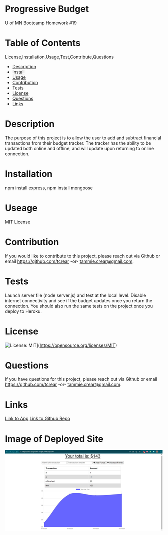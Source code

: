 # Progressive Budget
U of MN Bootcamp Homework #19

  # Table of Contents
  License,Installation,Usage,Test,Contribute,Questions
  - [Description](#description)
  - [Install](#installation)
  - [Usage](#usage)
  - [Contribution](#contribution)
  - [Tests](#tests)
  - [License](#license)
  - [Questions](#questions)
  - [Links](#links)

  # Description
  The purpose of this project is to allow the user to add and subtract financial transactions from their budget tracker. The tracker has the ability to be updated both online and offline, and will update upon returning to online connection.

  # Installation
  npm install express, 
  npm install mongoose

  # Useage
  MIT License

  # Contribution
  If you would like to contribute to this project, please reach out via Github or email  https://github.com/tcrear -or- tammie.crear@gmail.com.

  # Tests
  Launch server file (node server.js) and test at the local level. Disable internet connectivity and see if the budget updates once you return the connection. You should also run the same tests on the project once you deploy to Heroku.

  # License
  ![License: MIT](https://img.shields.io/badge/License-MIT-yellow.svg)](https://opensource.org/licenses/MIT)

  # Questions
   If you have questions for this project, please reach out via Github or email  https://github.com/tcrear -or- tammie.crear@gmail.com.

  # Links
  [Link to App](https://crear-progressive-budget.herokuapp.com/)
  [Link to Github Repo](https://github.com/tcrear/progressive-budget)

  # Image of Deployed Site
  ![image](https://github.com/tcrear/progressive-budget/blob/main/public/assets/screenshot-19.JPG)

